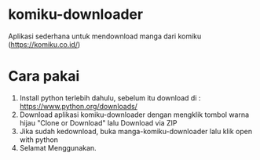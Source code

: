 # komiku-downloader
Aplikasi sederhana untuk mendownload manga dari komiku (https://komiku.co.id/)

# Cara pakai

1. Install python terlebih dahulu, sebelum itu download di : https://www.python.org/downloads/
2. Download aplikasi komiku-downloader dengan mengklik tombol warna hijau "Clone or Download" lalu Download via ZIP
3. Jika sudah kedownload, buka manga-komiku-downloader lalu klik open with python
4. Selamat Menggunakan. 
